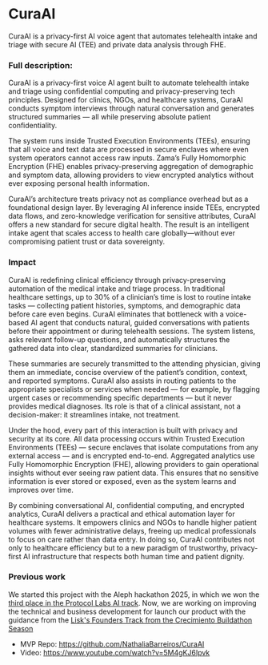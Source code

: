 # CuraAI

CuraAI is a privacy-first AI voice agent that automates telehealth intake and triage with secure AI (TEE) and private data analysis through FHE.


### Full description:

CuraAI is a privacy-first voice AI agent built to automate telehealth intake and triage using confidential computing and privacy-preserving tech principles. Designed for clinics, NGOs, and healthcare systems, CuraAI conducts symptom interviews through natural conversation and generates structured summaries — all while preserving absolute patient confidentiality.

The system runs inside Trusted Execution Environments (TEEs), ensuring that all voice and text data are processed in secure enclaves where even system operators cannot access raw inputs. Zama’s Fully Homomorphic Encryption (FHE) enables privacy-preserving aggregation of demographic and symptom data, allowing providers to view encrypted analytics without ever exposing personal health information. 

CuraAI’s architecture treats privacy not as compliance overhead but as a foundational design layer. By leveraging AI inference inside TEEs, encrypted data flows, and zero-knowledge verification for sensitive attributes, CuraAI offers a new standard for secure digital health. The result is an intelligent intake agent that scales access to health care globally—without ever compromising patient trust or data sovereignty. 

### Impact 

CuraAI is redefining clinical efficiency through privacy-preserving automation of the medical intake and triage process. In traditional healthcare settings, up to 30% of a clinician’s time is lost to routine intake tasks — collecting patient histories, symptoms, and demographic data before care even begins. CuraAI eliminates that bottleneck with a voice-based AI agent that conducts natural, guided conversations with patients before their appointment or during telehealth sessions. The system listens, asks relevant follow-up questions, and automatically structures the gathered data into clear, standardized summaries for clinicians.

These summaries are securely transmitted to the attending physician, giving them an immediate, concise overview of the patient’s condition, context, and reported symptoms. CuraAI also assists in routing patients to the appropriate specialists or services when needed — for example, by flagging urgent cases or recommending specific departments — but it never provides medical diagnoses. Its role is that of a clinical assistant, not a decision-maker: it streamlines intake, not treatment.

Under the hood, every part of this interaction is built with privacy and security at its core. All data processing occurs within Trusted Execution Environments (TEEs) — secure enclaves that isolate computations from any external access — and is encrypted end-to-end. Aggregated analytics use Fully Homomorphic Encryption (FHE), allowing providers to gain operational insights without ever seeing raw patient data. This ensures that no sensitive information is ever stored or exposed, even as the system learns and improves over time.

By combining conversational AI, confidential computing, and encrypted analytics, CuraAI delivers a practical and ethical automation layer for healthcare systems. It empowers clinics and NGOs to handle higher patient volumes with fewer administrative delays, freeing up medical professionals to focus on care rather than data entry. In doing so, CuraAI contributes not only to healthcare efficiency but to a new paradigm of trustworthy, privacy-first AI infrastructure that respects both human time and patient dignity.

### Previous work 

We started this project with the Aleph hackathon 2025, in which we won the [third place in the Protocol Labs AI track](https://x.com/alephhackathon/status/1962885209596076193). Now, we are working on improving the technical and business development for launch our product with the guidance from the [Lisk's Founders Track from the Crecimiento Buildathon Season](https://x.com/alephhackathon/status/1973790903635480997)

- MVP Repo: https://github.com/NathaliaBarreiros/CuraAI
- Video: https://www.youtube.com/watch?v=5M4gKJ6Ipvk


